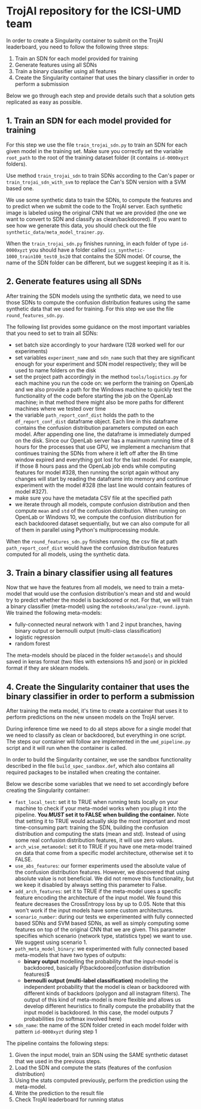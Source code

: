 # TrojAI repository for the ICSI-UMD team

In order to create a Singularity container to submit on the TrojAI leaderboard,
you need to follow the following three steps:

1. Train an SDN for each model provided for training
2. Generate features using all SDNs
3. Train a binary classifier using all features
4. Create the Singularity container that uses the binary classifier in order to perform a submission

Below we go through each step and provide details such that a solution gets replicated as easy as possible.

## 1. Train an SDN for each model provided for training
For this step we use the file `train_trojai_sdn.py` to train an SDN for each given model in the training set. Make sure you correctly set the variable `root_path` to the root of the training dataset folder (it contains `id-0000xyzt` folders).

Use method `train_trojai_sdn` to train SDNs according to the Can's paper or `train_trojai_sdn_with_svm` to replace the Can's SDN version with a SVM based one.

We use some synthetic data to train the SDNs, to compute the features and to predict when we submit the code to the TrojAI server. Each synthetic image is labeled using the original CNN that we are provided (the one we want to convert to SDN and classify as clean/backdoored). If you want to see how we generate this data, you should check out the file `synthetic_data/meta_model_trainer.py`. 

When the `train_trojai_sdn.py` finishes running, in each folder of type `id-0000xyzt` you should have a folder called `ics_synthetic-1000_train100_test0_bs20` that contains the SDN model. Of course, the name of the SDN folder can be different, but we suggest keeping it as it is.

## 2. Generate features using all SDNs
After training the SDN models using the synthetic data, we need to use those SDNs to compute the confusion distribution features using the same synthetic data that we used for training. For this step we use the file `round_features_sdn.py`.

The following list provides some guidance on the most important variables that you need to set to train all SDNs:
- set batch size accordingly to your hardware (128 worked well for our experiments)
- set variables `experiment_name` and `sdn_name` such that they are significant enough for your experiment and SDN model respectively; they will be used to name folders on the disk
- set the project path accordingly in the method `tools/logistics.py` for each machine you run the code on: we perform the training on OpenLab and we also provide a path for the Windows machine to quickly test the functionality of the code before starting the job on the OpenLab machine; in that method there might also be more paths for different machines where we tested over time
- the variable `path_report_conf_dist` holds the path to the `df_report_conf_dist` dataframe object. Each line in this dataframe contains the confusion distribution parameters computed on each model. After appending one line, the dataframe is immediately dumped on the disk. Since our OpenLab server has a maximum running time of 8 hours for the processes that use GPU, we implement a mechanism that continues training the SDNs from where it left off after the 8h time window expired and everything got lost for the last model. For example, if those 8 hours pass and the OpenLab job ends while computing features for model #328, then running the script again without any changes will start by reading the dataframe into memory and continue experiment with the model #328 (the last line would contain features of model #327). 
- make sure you have the metadata CSV file at the specified path
- we iterate through all models, compute confusion distribution and then compute `mean` and `std` of the confusion distribution. When running on OpenLab or Windows 10, we compute the confusion distribution for each backdoored dataset sequentially, but we can also compute for all of them in parallel using Python's multiprocessing module.

When the `round_features_sdn.py` finishes running, the csv file at path `path_report_conf_dist` would have the confusion distribution features computed for all models, using the synthetic data.

## 3. Train a binary classifier using all features
Now that we have the features from all models, we need to train a meta-model that would use the confusion distribution's mean and std and would try to predict whether the model is backdoored or not. For that, we will train a binary classifier (meta-model) using the `notebooks/analyze-round.ipynb`. We trained the following meta-models:
- fully-connected neural network with 1 and 2 input branches, having binary output or bernoulli output (multi-class classification)
- logistic regression
- random forest

The meta-models should be placed in the folder `metamodels` and should saved in keras format (two files with extensions h5 and json) or in pickled format if they are sklearn models.

## 4. Create the Singularity container that uses the binary classifier in order to perform a submission
After training the meta model, it's time to create a container that uses it to perform predictions on the new unseen models on the TrojAI server.

During inference time we need to do all steps above for a single model that we need to classify as clean or backdoored, but everything in one script. The steps our container will follow are implemented in the `umd_pipeline.py` script and it will run when the container is called.

In order to build the Singularity container, we use the sandbox functionality described in the file `build_spec_sandbox.def`, which also contains all required packages to be installed when creating the container.

Below we describe some variables that we need to set accordingly before creating the Singularity container:
- `fast_local_test`: set it to TRUE when running tests locally on your machine to check if your meta-model works when you plug it into the pipeline. **You _MUST_ set it to FALSE when building the container.** Note that setting it to TRUE would actually skip the most important and most time-consuming part: training the SDN, building the confusion distribution and computing the stats (mean and std). Instead of using some real confusion distribution features, it will use zero values.
- `arch_wise_metamodel`: set it to TRUE if you have one meta-model trained on data that come from a specific model architecture, otherwise set it to FALSE.
- `use_abs_features`: our former experiments used the absolute value of the confusion distribution features. However, we discovered that using absolute value is not beneficial. We did not remove this functionality, but we keep it disabled by always setting this parameter to False.
- `add_arch_features`: set it to TRUE if the meta-model uses a specific feature encoding the architecture of the input model. We found this feature decreases the CrossEntropy loss by up to 0.05. Note that this won't work if the input models have some custom architectures.
- `scenario_number`: during our tests we experimented with fully connected based SDNs and SVM based SDNs, as well as simply computing some features on top of the original CNN that we are given. This parameter specifies which scenario (network type, statistics type) we want to use. We suggest using scenario 1.
- `path_meta_model_binary`: we experimented with fully connected based meta-models that have two types of outputs:
    - **binary output** modelling the probability that the input-model is backdoored, basically P(backdoored|confusion distribution features)$
    - **bernoulli output (multi-label classification)** modelling the independent probability that the model is clean or backdoored with different kinds of backdoors (polygon and all instagram filters). The output of this kind of meta-model is more flexible and allows us develop different heuristics to finally compute the probability that the input model is backdoored. In this case, the model outputs 7 probabilities (no softmax involved here)
- `sdn_name`: the name of the SDN folder creted in each model folder with pattern `id-0000xyzt` during step 1

The pipeline contains the following steps:
1. Given the input model, train an SDN using the SAME synthetic dataset that we used in the previous steps.
2. Load the SDN and compute the stats (features of the confusion distribution)
3. Using the stats computed previously, perform the prediction using the meta-model.
4. Write the prediction to the result file
5. Check TrojAI leaderboard for running status